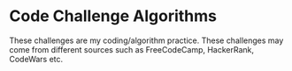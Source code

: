 # Code Challenge Algorithms

These challenges are my coding/algorithm practice. These challenges may come from different sources such as FreeCodeCamp, HackerRank, CodeWars etc.
